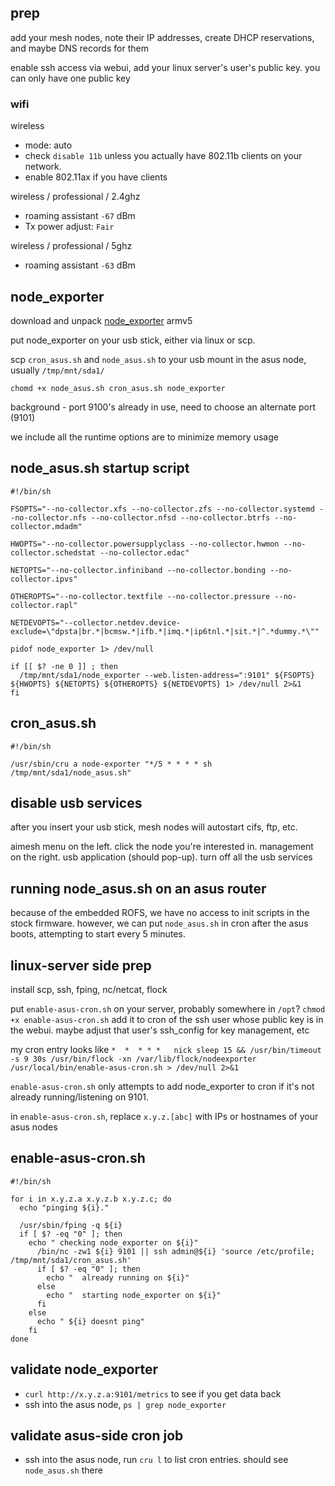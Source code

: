 ## prep
  add your mesh nodes, note their IP addresses, create DHCP reservations, and maybe DNS records for them

  enable ssh access via webui, add your linux server's user's public key.  you can only have one public key

### wifi
  wireless
  - mode: auto
  - check `disable 11b` unless you actually have 802.11b clients on your network.
  - enable 802.11ax if you have clients

  wireless / professional / 2.4ghz
  - roaming assistant `-67` dBm
  - Tx power adjust: `Fair`

  wireless / professional / 5ghz
  - roaming assistant `-63` dBm

## node_exporter

  download and unpack [node_exporter](https://github.com/prometheus/node_exporter) armv5

  put node_exporter on your usb stick, either via linux or scp.

  scp `cron_asus.sh` and `node_asus.sh` to your usb mount in the asus node, usually `/tmp/mnt/sda1/`

  `chomd +x node_asus.sh cron_asus.sh node_exporter`

  background - port 9100's already in use, need to choose an alternate port (9101)

  we include all the runtime options are to minimize memory usage

## node_asus.sh startup script
```
#!/bin/sh

FSOPTS="--no-collector.xfs --no-collector.zfs --no-collector.systemd --no-collector.nfs --no-collector.nfsd --no-collector.btrfs --no-collector.mdadm"

HWOPTS="--no-collector.powersupplyclass --no-collector.hwmon --no-collector.schedstat --no-collector.edac"

NETOPTS="--no-collector.infiniband --no-collector.bonding --no-collector.ipvs"

OTHEROPTS="--no-collector.textfile --no-collector.pressure --no-collector.rapl"

NETDEVOPTS="--collector.netdev.device-exclude=\"dpsta|br.*|bcmsw.*|ifb.*|imq.*|ip6tnl.*|sit.*|^.*dummy.*\""

pidof node_exporter 1> /dev/null

if [[ $? -ne 0 ]] ; then
  /tmp/mnt/sda1/node_exporter --web.listen-address=":9101" ${FSOPTS} ${HWOPTS} ${NETOPTS} ${OTHEROPTS} ${NETDEVOPTS} 1> /dev/null 2>&1
fi
```
## cron_asus.sh
```
#!/bin/sh

/usr/sbin/cru a node-exporter "*/5 * * * * sh /tmp/mnt/sda1/node_asus.sh"
```

## disable usb services
  after you insert your usb stick, mesh nodes will autostart cifs, ftp, etc.

  aimesh menu on the left.  click the node you're interested in.  management on the right.  usb application (should pop-up).  turn off all the usb services

## running node_asus.sh on an asus router ##

  because of the embedded ROFS, we have no access to init scripts in the stock firmware.  however, we can put `node_asus.sh` in cron after the asus boots, attempting to start every 5 minutes.


## linux-server side prep ##

  install scp, ssh, fping, nc/netcat, flock

  put `enable-asus-cron.sh` on your server, probably somewhere in `/opt`?  `chmod +x enable-asus-cron.sh`  add it to cron of the ssh user whose public key is in the webui.  maybe adjust that user's ssh_config for key management, etc

  my cron entry looks like `*  *  * * *   nick sleep 15 && /usr/bin/timeout -s 9 30s /usr/bin/flock -xn /var/lib/flock/nodeexporter /usr/local/bin/enable-asus-cron.sh > /dev/null 2>&1`

 `enable-asus-cron.sh` only attempts to add node_exporter to cron if it's not already running/listening on 9101.

 in `enable-asus-cron.sh`, replace `x.y.z.[abc]` with IPs or hostnames of your asus nodes

## enable-asus-cron.sh
```
#!/bin/sh

for i in x.y.z.a x.y.z.b x.y.z.c; do
  echo "pinging ${i}."

  /usr/sbin/fping -q ${i}
  if [ $? -eq "0" ]; then
    echo " checking node_exporter on ${i}"
      /bin/nc -zw1 ${i} 9101 || ssh admin@${i} 'source /etc/profile; /tmp/mnt/sda1/cron_asus.sh'
      if [ $? -eq "0" ]; then
        echo "  already running on ${i}"
      else
        echo "  starting node_exporter on ${i}"
      fi
    else
      echo " ${i} doesnt ping"
    fi
done
```

## validate node_exporter ##

- `curl http://x.y.z.a:9101/metrics` to see if you get data back
- ssh into the asus node, `ps | grep node_exporter`

## validate asus-side cron job

- ssh into the asus node, run `cru l` to list cron entries.  should see `node_asus.sh` there
